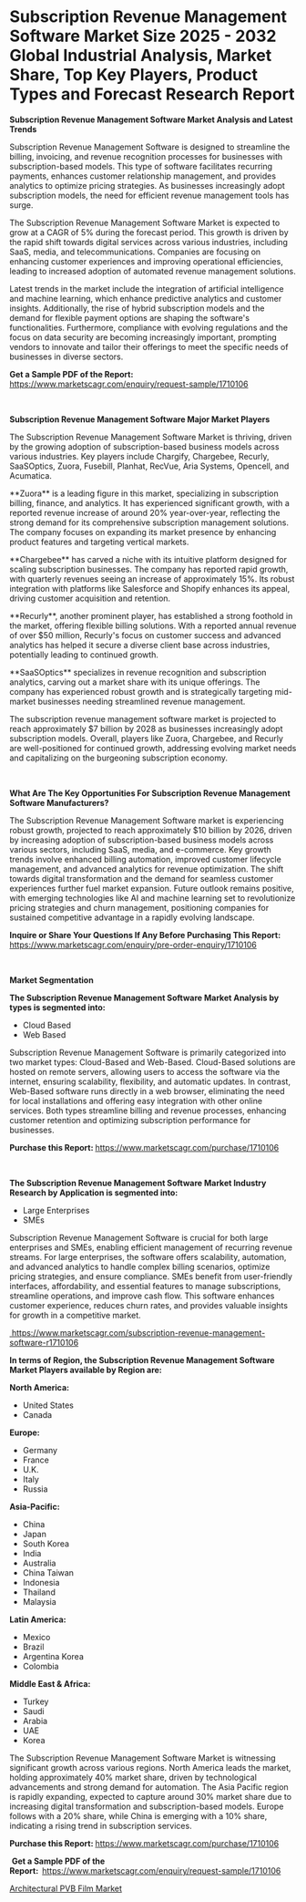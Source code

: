 <p><h1>Subscription Revenue Management Software Market Size 2025 - 2032 Global Industrial Analysis, Market Share, Top Key Players, Product Types and Forecast Research Report</h1></p><p><strong>Subscription Revenue Management Software Market Analysis and Latest Trends</strong></p>
<p><p>Subscription Revenue Management Software is designed to streamline the billing, invoicing, and revenue recognition processes for businesses with subscription-based models. This type of software facilitates recurring payments, enhances customer relationship management, and provides analytics to optimize pricing strategies. As businesses increasingly adopt subscription models, the need for efficient revenue management tools has surge.</p><p>The Subscription Revenue Management Software Market is expected to grow at a CAGR of 5% during the forecast period. This growth is driven by the rapid shift towards digital services across various industries, including SaaS, media, and telecommunications. Companies are focusing on enhancing customer experiences and improving operational efficiencies, leading to increased adoption of automated revenue management solutions. </p><p>Latest trends in the market include the integration of artificial intelligence and machine learning, which enhance predictive analytics and customer insights. Additionally, the rise of hybrid subscription models and the demand for flexible payment options are shaping the software's functionalities. Furthermore, compliance with evolving regulations and the focus on data security are becoming increasingly important, prompting vendors to innovate and tailor their offerings to meet the specific needs of businesses in diverse sectors.</p></p>
<p><strong>Get a Sample PDF of the Report:&nbsp;</strong> <a href="https://www.marketscagr.com/enquiry/request-sample/1710106?utm_campaign=3195&utm_medium=2&utm_source=Github&utm_content=ia&utm_term=27032025&utm_id=subscription-revenue-management-software">https://www.marketscagr.com/enquiry/request-sample/1710106</a></p>
<p>&nbsp;</p>
<p><strong>Subscription Revenue Management Software Major Market Players</strong></p>
<p><p>The Subscription Revenue Management Software Market is thriving, driven by the growing adoption of subscription-based business models across various industries. Key players include Chargify, Chargebee, Recurly, SaaSOptics, Zuora, Fusebill, Planhat, RecVue, Aria Systems, Opencell, and Acumatica.</p><p>**Zuora** is a leading figure in this market, specializing in subscription billing, finance, and analytics. It has experienced significant growth, with a reported revenue increase of around 20% year-over-year, reflecting the strong demand for its comprehensive subscription management solutions. The company focuses on expanding its market presence by enhancing product features and targeting vertical markets.</p><p>**Chargebee** has carved a niche with its intuitive platform designed for scaling subscription businesses. The company has reported rapid growth, with quarterly revenues seeing an increase of approximately 15%. Its robust integration with platforms like Salesforce and Shopify enhances its appeal, driving customer acquisition and retention.</p><p>**Recurly**, another prominent player, has established a strong foothold in the market, offering flexible billing solutions. With a reported annual revenue of over $50 million, Recurly's focus on customer success and advanced analytics has helped it secure a diverse client base across industries, potentially leading to continued growth.</p><p>**SaaSOptics** specializes in revenue recognition and subscription analytics, carving out a market share with its unique offerings. The company has experienced robust growth and is strategically targeting mid-market businesses needing streamlined revenue management.</p><p>The subscription revenue management software market is projected to reach approximately $7 billion by 2028 as businesses increasingly adopt subscription models. Overall, players like Zuora, Chargebee, and Recurly are well-positioned for continued growth, addressing evolving market needs and capitalizing on the burgeoning subscription economy.</p></p>
<p>&nbsp;</p>
<p><strong>What Are The Key Opportunities For Subscription Revenue Management Software Manufacturers?</strong></p>
<p><p>The Subscription Revenue Management Software market is experiencing robust growth, projected to reach approximately $10 billion by 2026, driven by increasing adoption of subscription-based business models across various sectors, including SaaS, media, and e-commerce. Key growth trends involve enhanced billing automation, improved customer lifecycle management, and advanced analytics for revenue optimization. The shift towards digital transformation and the demand for seamless customer experiences further fuel market expansion. Future outlook remains positive, with emerging technologies like AI and machine learning set to revolutionize pricing strategies and churn management, positioning companies for sustained competitive advantage in a rapidly evolving landscape.</p></p>
<p><strong>Inquire or Share Your Questions If Any Before Purchasing This Report:</strong> <a href="https://www.marketscagr.com/enquiry/pre-order-enquiry/1710106?utm_campaign=3195&utm_medium=2&utm_source=Github&utm_content=ia&utm_term=27032025&utm_id=subscription-revenue-management-software">https://www.marketscagr.com/enquiry/pre-order-enquiry/1710106</a></p>
<p>&nbsp;</p>
<p><strong>Market Segmentation</strong></p>
<p><strong>The Subscription Revenue Management Software Market Analysis by types is segmented into:</strong></p>
<p><ul><li>Cloud Based</li><li>Web Based</li></ul></p>
<p><p>Subscription Revenue Management Software is primarily categorized into two market types: Cloud-Based and Web-Based. Cloud-Based solutions are hosted on remote servers, allowing users to access the software via the internet, ensuring scalability, flexibility, and automatic updates. In contrast, Web-Based software runs directly in a web browser, eliminating the need for local installations and offering easy integration with other online services. Both types streamline billing and revenue processes, enhancing customer retention and optimizing subscription performance for businesses.</p></p>
<p><strong>Purchase this Report:&nbsp;</strong><a href="https://www.marketscagr.com/purchase/1710106?utm_campaign=3195&utm_medium=2&utm_source=Github&utm_content=ia&utm_term=27032025&utm_id=subscription-revenue-management-software">https://www.marketscagr.com/purchase/1710106</a></p>
<p>&nbsp;</p>
<p><strong>The Subscription Revenue Management Software Market Industry Research by Application is segmented into:</strong></p>
<p><ul><li>Large Enterprises</li><li>SMEs</li></ul></p>
<p><p>Subscription Revenue Management Software is crucial for both large enterprises and SMEs, enabling efficient management of recurring revenue streams. For large enterprises, the software offers scalability, automation, and advanced analytics to handle complex billing scenarios, optimize pricing strategies, and ensure compliance. SMEs benefit from user-friendly interfaces, affordability, and essential features to manage subscriptions, streamline operations, and improve cash flow. This software enhances customer experience, reduces churn rates, and provides valuable insights for growth in a competitive market.</p></p>
<p><a href="https://www.marketscagr.com/subscription-revenue-management-software-r1710106?utm_campaign=3195&utm_medium=2&utm_source=Github&utm_content=ia&utm_term=27032025&utm_id=subscription-revenue-management-software">&nbsp;https://www.marketscagr.com/subscription-revenue-management-software-r1710106</a></p>
<p><strong>In terms of Region, the Subscription Revenue Management Software Market Players available by Region are:</strong></p>
<p>
    <p> <strong> North America: </strong>
        <ul>
            <li>United States</li>
            <li>Canada</li>
        </ul>
        </p> 
    <p> <strong> Europe: </strong>
        <ul>
            <li>Germany</li>
            <li>France</li>
            <li>U.K.</li>
            <li>Italy</li>
            <li>Russia</li>
        </ul>
        </p> 
    <p> <strong> Asia-Pacific: </strong>
        <ul>
            <li>China</li>
            <li>Japan</li>
            <li>South Korea</li>
            <li>India</li>
            <li>Australia</li>
            <li>China Taiwan</li>
            <li>Indonesia</li>
            <li>Thailand</li>
            <li>Malaysia</li>
        </ul>
        </p> 
    <p> <strong> Latin America: </strong>
        <ul>
            <li>Mexico</li>
            <li>Brazil</li>
            <li>Argentina Korea</li>
            <li>Colombia</li>
        </ul>
        </p> 
    <p> <strong> Middle East & Africa: </strong>
        <ul>
            <li>Turkey</li>
            <li>Saudi</li>
            <li>Arabia</li>
            <li>UAE</li>
            <li>Korea</li>
        </ul>
    </p>
    </p>
<p><p>The Subscription Revenue Management Software Market is witnessing significant growth across various regions. North America leads the market, holding approximately 40% market share, driven by technological advancements and strong demand for automation. The Asia Pacific region is rapidly expanding, expected to capture around 30% market share due to increasing digital transformation and subscription-based models. Europe follows with a 20% share, while China is emerging with a 10% share, indicating a rising trend in subscription services.</p></p>
<p><strong>Purchase this Report: </strong><a href="https://www.marketscagr.com/purchase/1710106?utm_campaign=3195&utm_medium=2&utm_source=Github&utm_content=ia&utm_term=27032025&utm_id=subscription-revenue-management-software">https://www.marketscagr.com/purchase/1710106</a></p>
<p>&nbsp;<strong>Get a Sample PDF of the Report:&nbsp;&nbsp;</strong><a href="https://www.marketscagr.com/enquiry/request-sample/1710106?utm_campaign=3195&utm_medium=2&utm_source=Github&utm_content=ia&utm_term=27032025&utm_id=subscription-revenue-management-software">https://www.marketscagr.com/enquiry/request-sample/1710106</a></p>
<p><strong></strong></p>
<p><p><a href="https://github.com/helmeludu/Market-Research-Report-List-1/blob/main/architectural-pvb-film-market.md?utm_campaign=3195&utm_medium=2&utm_source=Github&utm_content=ia&utm_term=27032025&utm_id=subscription-revenue-management-software">Architectural PVB Film Market</a></p></p>